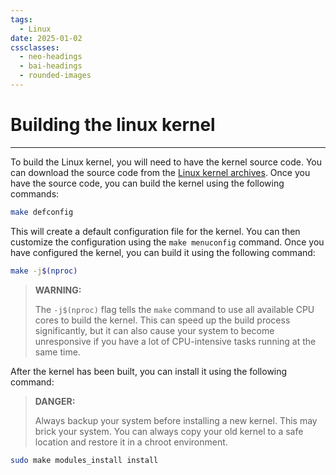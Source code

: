 ```yaml
---
tags:
  - Linux
date: 2025-01-02
cssclasses:
  - neo-headings
  - bai-headings
  - rounded-images
---
```

# Building the linux kernel

***

To build the Linux kernel, you will need to have the kernel source code. You can download the source code from the [Linux kernel archives](https://www.kernel.org/). Once you have the source code, you can build the kernel using the following commands:

```bash
make defconfig
```

This will create a default configuration file for the kernel. You can then customize the configuration using the `make menuconfig` command. Once you have configured the kernel, you can build it using the following command:

```bash
make -j$(nproc)
```

> **WARNING:**
>
> The `-j$(nproc)` flag tells the `make` command to use all available CPU cores to build the kernel. This can speed up the build process significantly, but it can also cause your system to become unresponsive if you have a lot of CPU-intensive tasks running at the same time.

After the kernel has been built, you can install it using the following command:

> **DANGER:**
>
> Always backup your system before installing a new kernel. This may brick your system. You can always copy your old kernel to a safe location and restore it in a chroot environment.

```bash
sudo make modules_install install
```

